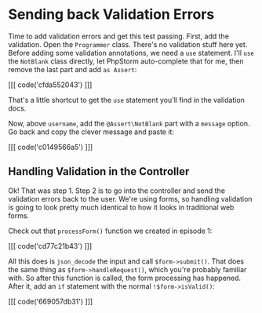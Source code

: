 # Sending back Validation Errors

Time to add validation errors and get this test passing. First, add the validation.
Open the `Programmer` class. There's no validation stuff here yet. Before adding
some validation annotations, we need a `use` statement. I'll `use` the `NotBlank`
class directly, let PhpStorm auto-complete that for me, then remove the last part
and add `as Assert`:

[[[ code('cfda552043') ]]]

That's a little shortcut to get the `use` statement you'll find in the validation
docs.

Now, above `username`, add the `@Assert\NotBlank` part with a `message` option. Go
back and copy the clever message and paste it:

[[[ code('c0149566a5') ]]]

## Handling Validation in the Controller

Ok! That was step 1. Step 2 is to go into the controller and send the validation
errors back to the user. We're using forms, so handling validation is going to look
pretty much identical to how it looks in traditional web forms.

Check out that `processForm()` function we created in episode 1:

[[[ code('cd77c21b43') ]]]

All this does is `json_decode` the input and call `$form->submit()`. That does the
same thing as `$form->handleRequest()`, which you're probably familiar with. So
after this function is called, the form processing has happened. After it, add an
`if` statement with the normal `!$form->isValid()`:

[[[ code('669057db31') ]]]


